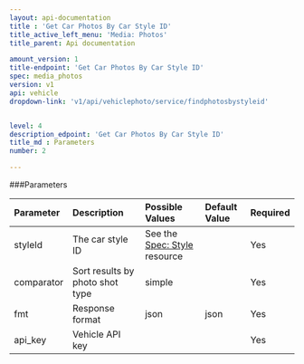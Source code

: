```yaml
---
layout: api-documentation
title : 'Get Car Photos By Car Style ID'
title_active_left_menu: 'Media: Photos'
title_parent: Api documentation

amount_version: 1
title-endpoint: 'Get Car Photos By Car Style ID'
spec: media_photos
version: v1
api: vehicle
dropdown-link: 'v1/api/vehiclephoto/service/findphotosbystyleid'


level: 4
description_edpoint: 'Get Car Photos By Car Style ID'
title_md : Parameters
number: 2

---
```


###Parameters

| Parameter  | Description                           | Possible Values   | Default Value | Required |
|:-----------|:--------------------------------------|:----------------- |:------------- |:-------- |
| styleId    | The car style ID	| See the [Spec: Style](/api-documentation/vehicle/spec_style/v2/) resource | | Yes |
| comparator | Sort results by photo shot type       | simple			 |               | Yes      |
| fmt        | Response format                       | json              | json          | Yes      |
| api_key    | Vehicle API key                       |                   |               | Yes      |
